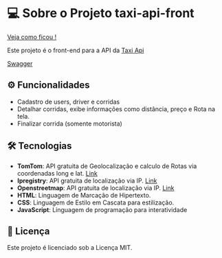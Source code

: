 # 💻 Sobre o Projeto taxi-api-front

[Veja como ficou !]( https://hada97.github.io/taxi-api-front)

Este projeto é o front-end para a API da [Taxi Api](https://github.com/hada97/taxi-api)

[Swagger](https://taxi-docker-novo-djcscuapfpcvhkb6.canadacentral-01.azurewebsites.net//swagger-ui/index.html)

## ⚙️ Funcionalidades
- Cadastro de users, driver e corridas
- Detalhar corridas, exibe informações como distância, preço e Rota na tela.
- Finalizar corrida (somente motorista)

## 🛠 Tecnologias
- **TomTom**: API gratuita de Geolocalização e calculo de Rotas via coordenadas long e lat. [Link](https://developer.tomtom.com/)
- **Ipregistry**: API gratuita de localização via IP. [Link](https://ipregistry.co/)
- **Openstreetmap**: API gratuita de localização via IP. [Link](https://www.openstreetmap.org/#map=13/-23.73648/-46.60040)
- **HTML**: Linguagem de Marcação de Hipertexto.
- **CSS**: Linguagem de Estilo em Cascata para estilização.
- **JavaScript**: Linguagem de programação para interatividade

## 📝 Licença
Este projeto é licenciado sob a Licença MIT.



